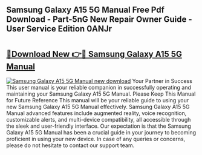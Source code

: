 ## Samsung Galaxy A15 5G Manual Free Pdf Download - Part-5nG New Repair Owner Guide - User Service Edition 0ANJr

# <h2><a href="http://bc17130.oget.top/?id=Samsung+Galaxy+A15+5G+Manual">🔗Download New 👉🔴 Samsung Galaxy A15 5G Manual</a></h2>

[![Samsung Galaxy A15 5G Manual new download](https://i.imgur.com/5g1atiW.png)](http://bc17130.oget.top/?id=Samsung+Galaxy+A15+5G+Manual)
Your Partner in Success This user manual is your reliable companion in successfully operating and maintaining your Samsung Galaxy A15 5G Manual. Please Keep This Manual for Future Reference This manual will be your reliable guide to using your new Samsung Galaxy A15 5G Manual effectively. Samsung Galaxy A15 5G Manual advanced features include augmented reality, voice recognition, customizable alerts, and multi-device compatibility, all accessible through the sleek and user-friendly interface. Our expectation is that the Samsung Galaxy A15 5G Manual has been a crucial guide in your journey to becoming proficient in using your new device. In case of any queries or concerns, please do not hesitate to contact our support team.
